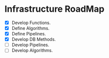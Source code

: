 # Infrastructure RoadMap

- [X] Develop Functions.
- [X] Define Algorithms.
- [X] Define Pipelines.
- [X] Develop DB Methods.
- [ ] Develop Pipelines.
- [ ] Develop Algorithms.
